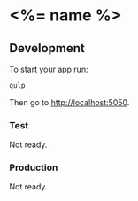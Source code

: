 <%= name %>
============

## Development

To start your app run:

```bash
gulp
```

Then go to [http://localhost:5050](http://localhost:5050).

### Test

Not ready.

### Production

Not ready.